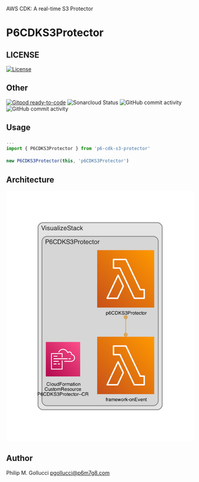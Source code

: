 AWS CDK: A real-time S3 Protector

# P6CDKS3Protector

## LICENSE

[![License](https://img.shields.io/badge/License-Apache%202.0-yellowgreen.svg)](https://opensource.org/licenses/Apache-2.0)

## Other

[![Gitpod ready-to-code](https://img.shields.io/badge/Gitpod-ready--to--code-blue?logo=gitpod)](https://gitpod.io/#https://github.com/p6m7g8/p6-cdk-s3-protector) ![Sonarcloud Status](https://sonarcloud.io/api/project_badges/measure?project=p6m7g8_p6-cdk-s3-protector&metric=alert_status) ![GitHub commit activity](https://img.shields.io/github/commit-activity/y/p6m7g8/p6-cdk-s3-protector) ![GitHub commit activity](https://img.shields.io/github/commit-activity/m/p6m7g8/p6-cdk-s3-protector)

## Usage

```ts
...
import { P6CDKS3Protector } from 'p6-cdk-s3-protector'

new P6CDKS3Protector(this, 'p6CDKS3Protector')
```

## Architecture

![./assets/diagram.png](./assets/diagram.png)

## Author

Philip M. Gollucci <pgollucci@p6m7g8.com>
